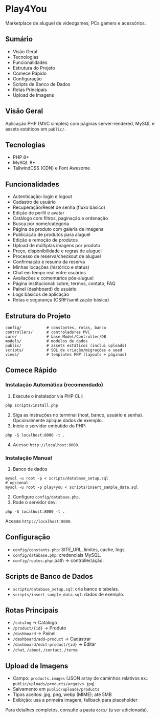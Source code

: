 # Play4You

Marketplace de aluguel de videogames, PCs gamers e acessórios.

## Sumário
- Visão Geral
- Tecnologias
- Funcionalidades
- Estrutura do Projeto
- Comece Rápido
- Configuração
- Scripts de Banco de Dados
- Rotas Principais
- Upload de Imagens

## Visão Geral
Aplicação PHP (MVC simples) com páginas server-rendered, MySQL e assets estáticos em `public/`.

## Tecnologias
- PHP 8+
- MySQL 8+
- TailwindCSS (CDN) e Font Awesome

## Funcionalidades
- Autenticação: login e logout
- Cadastro de usuário
- Recuperação/Reset de senha (fluxo básico)
- Edição de perfil e avatar
- Catálogo com filtros, paginação e ordenação
- Busca por nome/categoria
- Página de produto com galeria de imagens
- Publicação de produtos para aluguel
- Edição e remoção de produtos
- Upload de múltiplas imagens por produto
- Preço, disponibilidade e regras de aluguel
- Processo de reserva/checkout de aluguel
- Confirmação e resumo da reserva
- Minhas locações (histórico e status)
- Chat em tempo real entre usuários
- Avaliações e comentários pós-aluguel
- Página institucional: sobre, termos, contato, FAQ
- Painel (dashboard) do usuário
- Logs básicos de aplicação
- Rotas e segurança (CSRF/sanitização básica)

## Estrutura do Projeto
```
config/           # constantes, rotas, banco
controllers/      # controladores MVC
core/             # base Model/Controller/DB
models/           # modelos de dados
public/           # assets estáticos (inclui uploads)
scripts/          # SQL de criação/migrações e seed
views/            # templates PHP (layouts + páginas)
```

## Comece Rápido
### Instalação Automática (recomendado)
1. Execute o instalador via PHP CLI:
```
php scripts/install.php
```
2. Siga as instruções no terminal (host, banco, usuário e senha). Opcionalmente aplique dados de exemplo.
3. Inicie o servidor embutido do PHP:
```
php -S localhost:8000 -t .
```
4. Acesse `http://localhost:8000`.

### Instalação Manual
1. Banco de dados
```
mysql -u root -p < scripts/database_setup.sql
# opcional
mysql -u root -p play4you < scripts/insert_sample_data.sql
```
2. Configure `config/database.php`.
3. Rode o servidor dev:
```
php -S localhost:8000 -t .
```
Acesse `http://localhost:8000`.

## Configuração
- `config/constants.php`: SITE_URL, limites, cache, logs.
- `config/database.php`: credenciais MySQL.
- `config/routes.php`: path → controller/ação.

## Scripts de Banco de Dados
- `scripts/database_setup.sql`: cria banco e tabelas.
- `scripts/insert_sample_data.sql`: dados de exemplo.

## Rotas Principais
- `/catalog` → Catálogo
- `/product/{id}` → Produto
- `/dashboard` → Painel
- `/dashboard/add-product` → Cadastrar
- `/dashboard/edit-product/{id}` → Editar
- `/chat`, `/about`, `/contact`, `/terms`

## Upload de Imagens
- Campo: `products.images` (JSON array de caminhos relativos ex.: `public/uploads/products/arquivo.jpg`)
- Salvamento em `public/uploads/products`
- Tipos aceitos: jpg, png, webp (MIME); até 5MB
- Exibição: usa a primeira imagem; fallback para placeholder

Para detalhes completos, consulte a pasta `docs/` (a ser adicionada).
